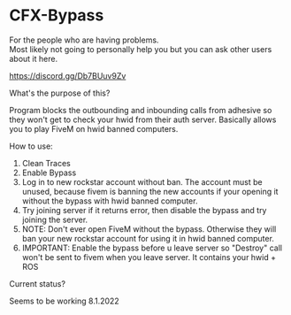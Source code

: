 # CFX-Bypass

For the people who are having problems.  
Most likely not going to personally help you but you can ask other users about it here.

https://discord.gg/Db7BUuv9Zv

What's the purpose of this?

Program blocks the outbounding and inbounding calls from adhesive so they won't get to check your hwid from their auth server. Basically allows you to play FiveM on hwid banned computers.

How to use:
1. Clean Traces
2. Enable Bypass
3. Log in to new rockstar account without ban. The account must be unused, because fivem is banning the new accounts if your opening it without the bypass with hwid banned computer.
4. Try joining server if it returns error, then disable the bypass and try joining the server. 
5. NOTE: Don't ever open FiveM without the bypass. Otherwise they will ban your new rockstar account for using it in hwid banned computer.
6. IMPORTANT: Enable the bypass before u leave server so "Destroy" call won't be sent to fivem when you leave server. It contains your hwid + ROS

Current status?

Seems to be working 8.1.2022
